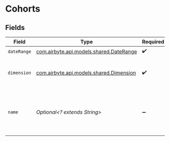 # Cohorts


## Fields

| Field                                                                                                           | Type                                                                                                            | Required                                                                                                        | Description                                                                                                     |
| --------------------------------------------------------------------------------------------------------------- | --------------------------------------------------------------------------------------------------------------- | --------------------------------------------------------------------------------------------------------------- | --------------------------------------------------------------------------------------------------------------- |
| `dateRange`                                                                                                     | [com.airbyte.api.models.shared.DateRange](../../models/shared/DateRange.md)                                     | :heavy_check_mark:                                                                                              | N/A                                                                                                             |
| `dimension`                                                                                                     | [com.airbyte.api.models.shared.Dimension](../../models/shared/Dimension.md)                                     | :heavy_check_mark:                                                                                              | Dimension used by the cohort. Required and only supports `firstSessionDate`                                     |
| `name`                                                                                                          | *Optional<? extends String>*                                                                                    | :heavy_minus_sign:                                                                                              | Assigns a name to this cohort. If not set, cohorts are named by their zero based index cohort_0, cohort_1, etc. |